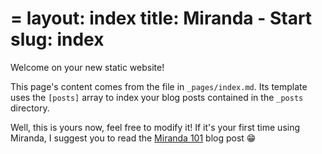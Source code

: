 =
layout: index
title: Miranda - Start
slug: index
=

Welcome on your new static website!

This page's content comes from the file in `_pages/index.md`. Its template uses the `[posts]` array to index your blog posts contained in the `_posts` directory.

Well, this is yours now, feel free to modify it! If it's your first time using Miranda, I suggest you to read the [Miranda 101](/blog/miranda-101.html) blog post :grin: